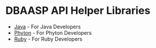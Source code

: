 
# DBAASP API Helper Libraries

* [Java](https://github.com/dbaasp/dbaasp_api_helper_libraries/blob/master/README-JAVA.md) - For Java Developers
* [Phyton](https://github.com/dbaasp/dbaasp_api_helper_libraries/blob/master/README-JAVA.md) - For Phyton Developers
* [Ruby](https://github.com/dbaasp/dbaasp_api_helper_libraries/blob/master/README-RUBY.md) - For Ruby Developers


